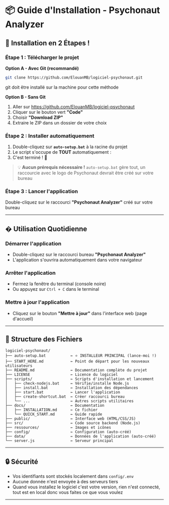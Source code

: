 # 📦 Guide d'Installation - Psychonaut Analyzer

## 🚀 Installation en 2 Étapes !

### Étape 1 : Télécharger le projet

**Option A - Avec Git (recommandé)**
```bash
git clone https://github.com/ElouanMB/logiciel-psychonaut.git
```
git doit être installé sur la machine pour cette méthode

**Option B - Sans Git**
1. Aller sur https://github.com/ElouanMB/logiciel-psychonaut
2. Cliquer sur le bouton vert **"Code"**
3. Choisir **"Download ZIP"**
4. Extraire le ZIP dans un dossier de votre choix

### Étape 2 : Installer automatiquement

1. Double-cliquez sur **`auto-setup.bat`** à la racine du projet
2. Le script s'occupe de **TOUT** automatiquement :
3. C'est terminé ! 🎉

> 💡 **Aucun prérequis nécessaire !** `auto-setup.bat` gère tout, un raccourcie avec le logo de Psychonaut devrait être créé sur votre bureau

### Étape 3 : Lancer l'application

Double-cliquez sur le raccourci **"Psychonaut Analyzer"** créé sur votre bureau

---

## � Utilisation Quotidienne

### Démarrer l'application
- Double-cliquez sur le raccourci bureau **"Psychonaut Analyzer"**
- L'application s'ouvrira automatiquement dans votre navigateur

### Arrêter l'application
- Fermez la fenêtre du terminal (console noire)
- Ou appuyez sur `Ctrl + C` dans le terminal

### Mettre à jour l'application
- Cliquez sur le bouton **"Mettre à jour"** dans l'interface web (page d'accueil)
---

## 📂 Structure des Fichiers

```
logiciel-psychonaut/
├── auto-setup.bat           ← ⭐ INSTALLEUR PRINCIPAL (lance-moi !)
├── START_HERE.md            ← Point de départ pour les nouveaux utilisateurs
├── README.md                ← Documentation complète du projet
├── LICENSE                  ← Licence du logiciel
├── scripts/                 ← Scripts d'installation et lancement
│   ├── check-nodejs.bat     ← Vérifie/installe Node.js
│   ├── install.bat          ← Installation des dépendances
│   ├── start.bat            ← Lancer l'application
│   ├── create-shortcut.bat  ← Créer raccourci bureau
│   └── ...                  ← Autres scripts utilitaires
├── docs/                    ← Documentation
│   ├── INSTALLATION.md      ← Ce fichier
│   └── QUICK_START.md       ← Guide rapide
├── public/                  ← Interface web (HTML/CSS/JS)
├── src/                     ← Code source backend (Node.js)
├── ressources/              ← Images et icônes
├── config/                  ← Configuration (auto-créé)
├── data/                    ← Données de l'application (auto-créé)
└── server.js                ← Serveur principal
```

---

## 🔒 Sécurité

- Vos identifiants sont stockés localement dans `config/.env`
- Aucune donnée n'est envoyée à des serveurs tiers
- Quand vous installez le logiciel c'est votre version, rien n'est connecté, tout est en local donc vous faites ce que vous voulez

---
